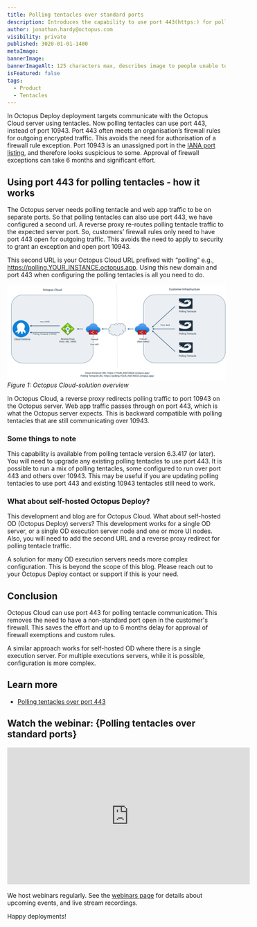 ```yaml
---
title: Polling tentacles over standard ports
description: Introduces the capability to use port 443(https:) for polling tentacles instead of the non-standard 10943. 
author: jonathan.hardy@octopus.com
visibility: private
published: 3020-01-01-1400
metaImage: 
bannerImage: 
bannerImageAlt: 125 characters max, describes image to people unable to see it.
isFeatured: false
tags: 
  - Product
  - Tentacles
---
```


In Octopus Deploy deployment targets communicate with the Octopus Cloud server using tentacles. Now polling tentacles can use port 443, instead of port 10943. Port 443 often meets an organisation’s firewall rules for outgoing encrypted traffic. This avoids the need for authorisation of a firewall rule exception. Port 10943 is an unassigned port in the [IANA port listing](https://www.iana.org/assignments/service-names-port-numbers/service-names-port-numbers.xhtml?&page=120), and therefore looks suspicious to some. Approval of firewall exceptions can take 6 months and significant effort.

## Using port 443 for polling tentacles - how it works

The Octopus server needs polling tentacle and web app traffic to be on separate ports. So that polling tentacles can also use port 443, we have configured a second url.  A reverse proxy re-routes polling tentacle traffic to the expected server port. So, customers’ firewall rules only need to have port 443 open for outgoing traffic. This avoids the need to apply to security to grant an exception and open port 10943.

This second URL is your Octopus Cloud URL prefixed with “polling” e.g., https://polling.YOUR_INSTANCE.octopus.app. Using this new domain and port 443 when configuring the polling tentacles is all you need to do.

![an image shows polling tentacles configured to use a second url and port 443 so that traffic passes unhindered through the customer firewall. It then shows the traffic entering the Octopus Cloud firewall on 443 and being redirected to port 10943 on the Octopus server.](oc-polling-tentacles-over-443.png "width=500")*Figure 1: Octopus Cloud-solution overview*

In Octopus Cloud, a reverse proxy redirects polling traffic to port 10943 on the Octopus server. Web app traffic passes through on port 443, which is what the Octopus server expects. This is backward compatible with polling tentacles that are still communicating over 10943.

### Some things to note

This capability is available from polling tentacle version 6.3.417 (or later). You will need to upgrade any existing polling tentacles to use port 443. It is possible to run a mix of polling tentacles, some configured to run over port 443 and others over 10943. This may be useful if you are updating polling tentacles to use port 443 and existing 10943 tentacles still need to work.

### What about self-hosted Octopus Deploy?

This development and blog are for Octopus Cloud. What about self-hosted OD (Octopus Deploy) servers? This development works for a single OD server, or a single OD execution server node and one or more UI nodes. Also, you will need to add the second URL and a reverse proxy redirect for polling tentacle traffic.

A solution for many OD execution servers needs more complex configuration. This is beyond the scope of this blog. Please reach out to your Octopus Deploy contact or support if this is your need.

## Conclusion

Octopus Cloud can use port 443 for polling tentacle communication. This removes the need to have a non-standard port open in the customer's firewall. This saves the effort and up to 6 months delay for approval of firewall exemptions and custom rules.

A similar approach works for self-hosted OD where there is a single execution server. For multiple executions servers, while it is possible, configuration is more complex.

## Learn more

- [Polling tentacles over port 443](https://octopus.com/docs/infrastructure/deployment-targets/tentacle/polling-tentacles-over-port-443)


## Watch the webinar: {Polling tentacles over standard ports}

<iframe width="560" height="315" src="https://www.youtube.com/embed/a4yeAwWwXi8" title="YouTube video player" frameborder="0" allow="accelerometer; autoplay; clipboard-write; encrypted-media; gyroscope; picture-in-picture" allowfullscreen></iframe>


We host webinars regularly. See the [webinars page](https://octopus.com/events) for details about upcoming events, and live stream recordings.

Happy deployments!
